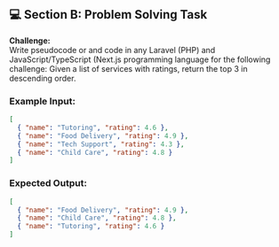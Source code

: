 ## 💻 Section B: Problem Solving Task

**Challenge:**  
Write pseudocode or  and code in any Laravel (PHP) and JavaScript/TypeScript (Next.js programming language for the following challenge:
Given a list of services with ratings, return the top 3 in descending order.

### Example Input:
```json
[
  { "name": "Tutoring", "rating": 4.6 },
  { "name": "Food Delivery", "rating": 4.9 },
  { "name": "Tech Support", "rating": 4.3 },
  { "name": "Child Care", "rating": 4.8 }
]
```

### Expected Output:
```json
[
  { "name": "Food Delivery", "rating": 4.9 },
  { "name": "Child Care", "rating": 4.8 },
  { "name": "Tutoring", "rating": 4.6 }
]
```
